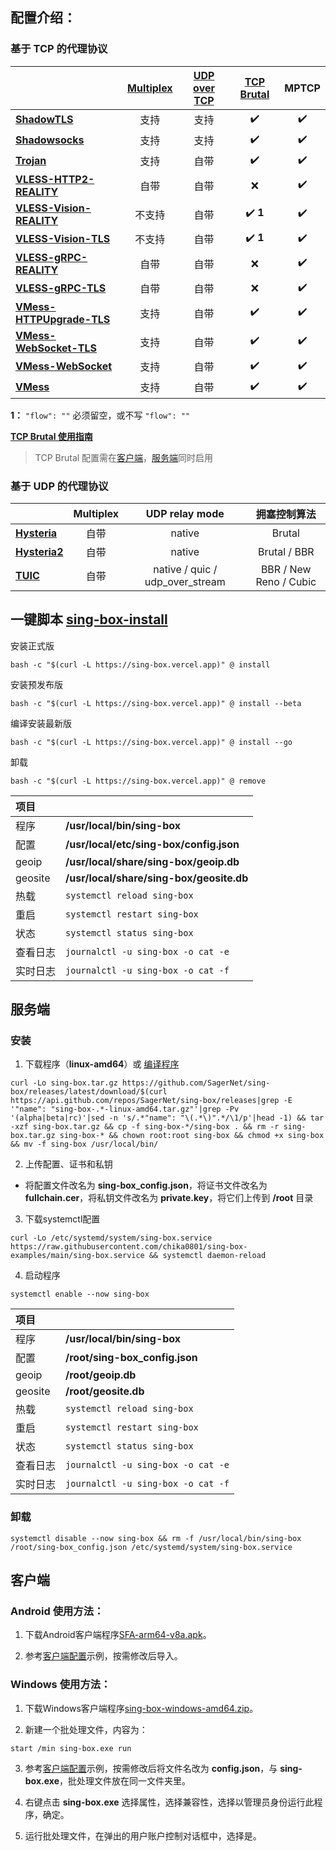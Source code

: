## **配置介绍：** 

### 基于 TCP 的代理协议

| | [Multiplex](https://sing-box.sagernet.org/configuration/shared/multiplex/) | [UDP over TCP](https://sing-box.sagernet.org/configuration/shared/udp-over-tcp/) | [TCP Brutal](https://sing-box.sagernet.org/configuration/shared/tcp-brutal/) | MPTCP |
| :--- | :---: | :---: | :---: | :---: |
| [**ShadowTLS**](ShadowTLS) | 支持 | 支持 | :heavy_check_mark: | :heavy_check_mark: |
| [**Shadowsocks**](Shadowsocks) | 支持 | 支持 | :heavy_check_mark: | :heavy_check_mark: |
| [**Trojan**](Trojan) | 支持 | 自带 | :heavy_check_mark: | :heavy_check_mark: |
| [**VLESS-HTTP2-REALITY**](VLESS-HTTP2-REALITY) | 自带 | 自带 | :x: | :heavy_check_mark: |
| [**VLESS-Vision-REALITY**](VLESS-Vision-REALITY) | 不支持 | 自带 | :heavy_check_mark: **1** | :heavy_check_mark: |
| [**VLESS-Vision-TLS**](VLESS-Vision-TLS) | 不支持 | 自带 | :heavy_check_mark: **1** | :heavy_check_mark: |
| [**VLESS-gRPC-REALITY**](VLESS-gRPC-REALITY) | 自带 | 自带 | :x: | :heavy_check_mark: |
| [**VLESS-gRPC-TLS**](VLESS-gRPC-TLS) | 自带 | 自带 | :x: | :heavy_check_mark: |
| [**VMess-HTTPUpgrade-TLS**](VMess-HTTPUpgrade-TLS) | 支持 | 自带 | :heavy_check_mark: | :heavy_check_mark: |
| [**VMess-WebSocket-TLS**](VMess-WebSocket-TLS) | 支持 | 自带 | :heavy_check_mark: | :heavy_check_mark: |
| [**VMess-WebSocket**](VMess-WebSocket) | 支持 | 自带 | :heavy_check_mark: | :heavy_check_mark: |
| [**VMess**](VMess) | 支持 | 自带 | :heavy_check_mark: | :heavy_check_mark: |

**1：** `"flow": ""` 必须留空，或不写 `"flow": ""`

[**TCP Brutal 使用指南**](TCP_Brutal#readme)

> TCP Brutal 配置需在[客户端](TCP_Brutal/config_client.json#L24-L35)，[服务端](TCP_Brutal/config_server.json#L17-L25)同时启用

### 基于 UDP 的代理协议

| | Multiplex | UDP relay mode | 拥塞控制算法 |
| :--- | :---: | :---: | :---: |
| [**Hysteria**](Hysteria) | 自带 | native | Brutal |
| [**Hysteria2**](Hysteria2) | 自带 | native | Brutal / BBR |
| [**TUIC**](TUIC) | 自带 | native / quic / udp_over_stream | BBR / New Reno / Cubic |

## 一键脚本 [sing-box-install](https://github.com/chise0713/sing-box-install) 

安装正式版

```
bash -c "$(curl -L https://sing-box.vercel.app)" @ install
```

安装预发布版

```
bash -c "$(curl -L https://sing-box.vercel.app)" @ install --beta
```

编译安装最新版

```
bash -c "$(curl -L https://sing-box.vercel.app)" @ install --go
```

卸载

```
bash -c "$(curl -L https://sing-box.vercel.app)" @ remove
```

| 项目 | |
| :--- | :--- |
| 程序 | **/usr/local/bin/sing-box** |
| 配置 | **/usr/local/etc/sing-box/config.json** |
| geoip | **/usr/local/share/sing-box/geoip.db** |
| geosite | **/usr/local/share/sing-box/geosite.db** |
| 热载 | `systemctl reload sing-box` |
| 重启 | `systemctl restart sing-box` |
| 状态 | `systemctl status sing-box` |
| 查看日志 | `journalctl -u sing-box -o cat -e` |
| 实时日志 | `journalctl -u sing-box -o cat -f` |

## 服务端

### 安装

1. 下载程序（**linux-amd64**）或 [编译程序](compile_sing-box.md)

```
curl -Lo sing-box.tar.gz https://github.com/SagerNet/sing-box/releases/latest/download/$(curl https://api.github.com/repos/SagerNet/sing-box/releases|grep -E '"name": "sing-box-.*-linux-amd64.tar.gz"'|grep -Pv '(alpha|beta|rc)'|sed -n 's/.*"name": "\(.*\)".*/\1/p'|head -1) && tar -xzf sing-box.tar.gz && cp -f sing-box-*/sing-box . && rm -r sing-box.tar.gz sing-box-* && chown root:root sing-box && chmod +x sing-box && mv -f sing-box /usr/local/bin/
```

2. 上传配置、证书和私钥

- 将配置文件改名为 **sing-box_config.json**，将证书文件改名为 **fullchain.cer**，将私钥文件改名为 **private.key**，将它们上传到 **/root** 目录

3. 下载systemctl配置

```
curl -Lo /etc/systemd/system/sing-box.service https://raw.githubusercontent.com/chika0801/sing-box-examples/main/sing-box.service && systemctl daemon-reload
```

4. 启动程序

```
systemctl enable --now sing-box
```

| 项目 | |
| :--- | :--- |
| 程序 | **/usr/local/bin/sing-box** |
| 配置 | **/root/sing-box_config.json** |
| geoip | **/root/geoip.db** |
| geosite | **/root/geosite.db** |
| 热载 | `systemctl reload sing-box` |
| 重启 | `systemctl restart sing-box` |
| 状态 | `systemctl status sing-box` |
| 查看日志 | `journalctl -u sing-box -o cat -e` |
| 实时日志 | `journalctl -u sing-box -o cat -f` |

### 卸载

```
systemctl disable --now sing-box && rm -f /usr/local/bin/sing-box /root/sing-box_config.json /etc/systemd/system/sing-box.service
```

## 客户端

### Android 使用方法：

1. 下载Android客户端程序[SFA-arm64-v8a.apk](https://github.com/SagerNet/sing-box/releases)。

2. 参考[客户端配置](Tun/config_client_android.json)示例，按需修改后导入。

### Windows 使用方法：

1. 下载Windows客户端程序[sing-box-windows-amd64.zip](https://github.com/SagerNet/sing-box/releases)。

2. 新建一个批处理文件，内容为：

```
start /min sing-box.exe run
```

3. 参考[客户端配置](Tun/config_client_windows.json)示例，按需修改后将文件名改为 **config.json**，与 **sing-box.exe**，批处理文件放在同一文件夹里。

4. 右键点击 **sing-box.exe** 选择属性，选择兼容性，选择以管理员身份运行此程序，确定。

5. 运行批处理文件，在弹出的用户账户控制对话框中，选择是。
